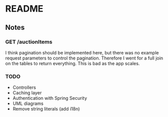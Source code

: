 # README

## Notes

### GET /auctionItems
I think pagination should be implemented here, but there was
no example request parameters to control the pagination. Therefore
I went for a full join on the tables to return everything. This is
bad as the app scales.

### TODO
* Controllers
* Caching layer
* Authentication with Spring Security
* UML diagrams
* Remove string literals (add i18n)